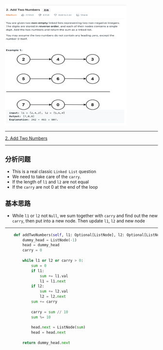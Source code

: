 <img src="2022-10-30-11-41-17.png" width="400" height="400" />

___
[2. Add Two Numbers](https://leetcode.com/problems/add-two-numbers/)
___

## 分析问题
* This is a real classic `Linked List` question
* We need to take care of the `carry`.
* If the length of `l1` and `l2` are not equal
* If the `carry` are not 0 at the end of the loop

## 基本思路
* While `l1` or `l2` not `Null`, we sum together with `carry` and find out the new `carry`, then put into a new node. Then update `l1`, `l2` and new node 

___
```python
    def addTwoNumbers(self, l1: Optional[ListNode], l2: Optional[ListNode]) -> Optional[ListNode]:
        dummy_head = ListNode(-1)
        head = dummy_head
        carry = 0
        
        while l1 or l2 or carry > 0:
            sum = 0
            if l1:
                sum += l1.val
                l1 = l1.next
            if l2:
                sum += l2.val
                l2 = l2.next
            sum += carry
            
            carry = sum // 10
            sum %= 10
            
            head.next = ListNode(sum)
            head = head.next

        return dummy_head.next
```